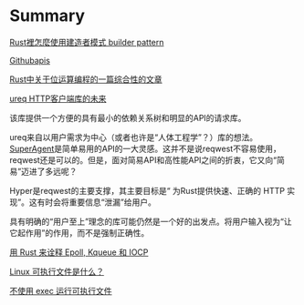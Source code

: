 # Summary

[Rust裡怎麼使用建造者模式 builder pattern](builder_pattern.md)

[Githubapis](githubapi.md)

[Rust中关于位运算编程的一篇综合性的文章](bitfields.md)

[ureq HTTP客户端库的未来](though.md)

该库提供一个方便的具有最小的依赖关系树和明显的API的请求库。

ureq来自以用户需求为中心（或者也许是“人体工程学”？）库的想法。[SuperAgent](https://visionmedia.github.io/superagent/ "SuperAgent")是简单易用的API的一大灵感。这并不是说reqwest不容易使用，reqwest还是可以的。但是，面对简易API和高性能API之间的折衷，它又向“简易”迈进了多远呢？

Hyper是reqwest的主要支撑，其主要目标是“ 为Rust提供快速、正确的 HTTP 实现”。这有时会将重要信息“泄漏”给用户。

具有明确的“用户至上”理念的库可能仍然是一个好的出发点。将用户输入视为“让它起作用”的作用，而不是强制正确性。

[用 Rust 来诠释 Epoll, Kqueue 和 IOCP](epoll-kqueue-iocp-explained.md)

[Linux 可执行文件是什么？](linux_executable.md)

[不使用 exec 运行可执行文件](running_an_executable_without_exec.md)